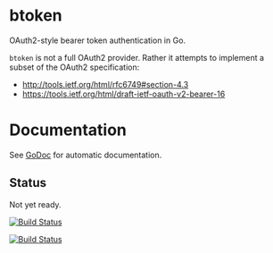 btoken
======

OAuth2-style bearer token authentication in Go.

`btoken` is not a full OAuth2 provider.  Rather it attempts to implement a subset of the OAuth2 specification:

 * http://tools.ietf.org/html/rfc6749#section-4.3
 * https://tools.ietf.org/html/draft-ietf-oauth-v2-bearer-16


# Documentation

See [GoDoc](http://godoc.org/github.com/jmcvetta/btoken) for automatic
documentation.


## Status

Not yet ready.

[![Build Status](https://travis-ci.org/jmcvetta/btoken.png)](https://travis-ci.org/jmcvetta/btoken)

[![Build Status](https://drone.io/github.com/jmcvetta/btoken/status.png)](https://drone.io/github.com/jmcvetta/btoken/latest)


